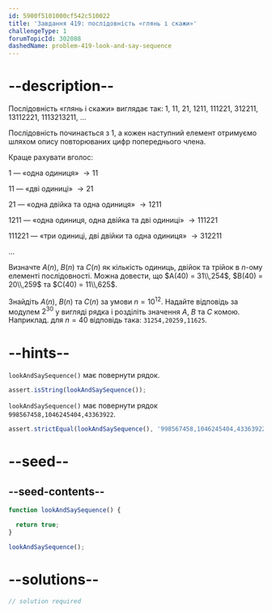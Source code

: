 ```yaml
---
id: 5900f5101000cf542c510022
title: 'Завдання 419: послідовність «глянь і скажи»'
challengeType: 1
forumTopicId: 302088
dashedName: problem-419-look-and-say-sequence
---
```


# --description--

Послідовність «глянь і скажи» виглядає так: 1, 11, 21, 1211, 111221, 312211, 13112221, 1113213211, ...

Послідовність починається з 1, а кожен наступний елемент отримуємо шляхом опису повторюваних цифр попереднього члена.

Краще рахувати вголос:

1 — «одна одиниця» $→ 11$

11 — «дві одиниці» $→ 21$

21 — «одна двійка та одна одиниця» $→ 1211$

1211 — «одна одиниця, одна двійка та дві одиниці» $→ 111221$

111221 — «три одиниці, дві двійки та одна одиниця» $→ 312211$

...

Визначте $A(n)$, $B(n)$ та $C(n)$ як кількість одиниць, двійок та трійок в $n$-ому елементі послідовності. Можна довести, що $A(40) = 31\\,254$, $B(40) = 20\\,259$ та $C(40) = 11\\,625$.

Знайдіть $A(n)$, $B(n)$ та $C(n)$ за умови $n = {10}^{12}$. Надайте відповідь за модулем $2^{30}$ у вигляді рядка і розділіть значення $A$, $B$ та $C$ комою. Наприклад. для $n = 40$ відповідь така: `31254,20259,11625`.

# --hints--

`lookAndSaySequence()` має повернути рядок.

```js
assert.isString(lookAndSaySequence());
```


`lookAndSaySequence()` має повернути рядок `998567458,1046245404,43363922`.

```js
assert.strictEqual(lookAndSaySequence(), '998567458,1046245404,43363922');
```

# --seed--

## --seed-contents--

```js
function lookAndSaySequence() {

  return true;
}

lookAndSaySequence();
```

# --solutions--

```js
// solution required
```
